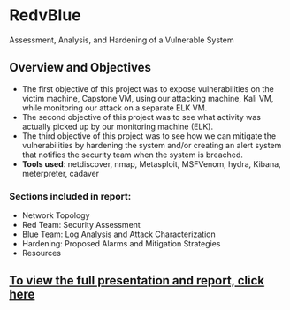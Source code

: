 # RedvBlue
Assessment, Analysis,  and Hardening of a Vulnerable System

## Overview and Objectives
- The first objective of this project was to expose vulnerabilities on the victim machine, Capstone VM, using our attacking machine, Kali VM,  while monitoring our attack on a separate ELK VM.
- The second objective of this project was to see what activity was actually picked up by our monitoring machine (ELK).
- The third objective of this project was to see how we can mitigate the vulnerabilities by hardening the system and/or creating an alert system that notifies the security team when the system is breached.
- **Tools used**: netdiscover, nmap, Metasploit, MSFVenom, hydra, Kibana, meterpreter, cadaver

### Sections included in report:
- Network Topology
- Red Team: Security Assessment
- Blue Team: Log Analysis and Attack Characterization
- Hardening: Proposed Alarms and Mitigation Strategies
- Resources

## [To view the full presentation and report, click here](https://github.com/w0lfboy/RedvBlue/blob/main/Presentation/Project%202%20Red%20v%20Blue-%20FLETCHER.pdf)

